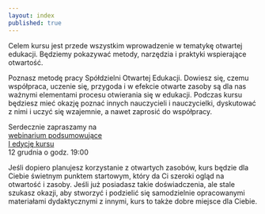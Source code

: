 ```yaml
---
layout: index
published: true
---
```


<div class="front">
<p>Celem kursu jest przede wszystkim wprowadzenie w tematykę otwartej edukacji.
Będziemy pokazywać metody, narzędzia i praktyki wspierające otwartość. 
  </p>
  <p>
    Poznasz metodę pracy Spółdzielni Otwartej Edukacji. Dowiesz się, czemu współpraca, uczenie się, przygoda i w efekcie otwarte zasoby są dla nas ważnymi elementami procesu otwierania się w edukacji. Podczas kursu będziesz mieć okazję poznać innych nauczycieli i nauczycielki, dyskutować z nimi i uczyć się wzajemnie, a nawet zaprosić do współpracy. 
 </p> 
</div>  

<div class="home-intro">
  <p id="intro">
Serdecznie zapraszamy na <br> <a class="content-link" target="_blank" href="https://bit.ly/2Pbm7RS">webinarium podsumowujące <br> I edycję kursu </a> <br> 12 grudnia o godz. 19:00</p>
</div>  

<!-- Kurs będzie okazją do tego, aby dzielić się swoimi doświadczeniami i stać się częścią społeczności praktyków korzystających z otwartych zasobów online i tworzących swoje własne materiały. -->

<div class="front">
 <p> 
Jeśli dopiero planujesz korzystanie z otwartych zasobów, kurs będzie dla Ciebie świetnym punktem startowym, który da Ci szeroki ogląd na otwartość i zasoby. Jeśli już posiadasz takie doświadczenia, ale stale szukasz okazji, aby stworzyć i podzielić się samodzielnie opracowanymi materiałami dydaktycznymi z innymi, kurs to także dobre miejsce dla Ciebie. 
  </p>  
</div>


